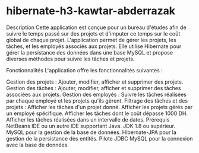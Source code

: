 # hibernate-h3-kawtar-abderrazak
 Description
Cette application est conçue pour un bureau d'études afin de suivre le temps passé sur des projets et d'imputer ce temps sur le coût global de chaque projet. L'application permet de gérer les projets, les tâches, et les employés associés aux projets. Elle utilise Hibernate pour gérer la persistance des données dans une base MySQL et propose diverses méthodes pour suivre les tâches et projets.

Fonctionnalités
L'application offre les fonctionnalités suivantes :

Gestion des projets : Ajouter, modifier, afficher et supprimer des projets.
Gestion des tâches : Ajouter, modifier, afficher et supprimer des tâches associées aux projets.
Gestion des employés : Suivre les tâches réalisées par chaque employé et les projets qu'ils gèrent.
Filtrage des tâches et des projets :
Afficher les tâches d'un projet donné.
Afficher les projets gérés par un employé spécifique.
Afficher les tâches dont le coût dépasse 1000 DH.
Afficher les tâches réalisées dans un intervalle de dates.
Prérequis
NetBeans IDE ou un autre IDE supportant Java.
JDK 1.8 ou supérieur.
MySQL pour la gestion de la base de données.
Hibernate-JPA pour la gestion de la persistance des entités.
Pilote JDBC MySQL pour la connexion avec la base de données.

